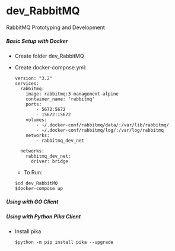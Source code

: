 # dev_RabbitMQ
RabbitMQ Prototyping and Development

##### Basic Setup with Docker
- Create folder dev_RabbitMQ
- Create docker-compose.yml:
  ```
  version: "3.2"
  services:
    rabbitmq:
      image: rabbitmq:3-management-alpine
      container_name: 'rabbitmq'
      ports:
          - 5672:5672
          - 15672:15672
      volumes:
          - ~/.docker-conf/rabbitmq/data/:/var/lib/rabbitmq/
          - ~/.docker-conf/rabbitmq/log/:/var/log/rabbitmq
      networks:
          - rabbitmq_dev_net

    networks:
      rabbitmq_dev_net:
        driver: bridge
    ```
    
    - To Run:
    ```
    $cd dev_RabbitMQ
    $docker-compose up
    ```
    
    
    
##### Using with GO Client

##### Using with Python Pika Client
- Install pika
  ```
  $python -m pip install pika --upgrade
  ```

